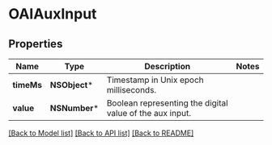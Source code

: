 # OAIAuxInput

## Properties
Name | Type | Description | Notes
------------ | ------------- | ------------- | -------------
**timeMs** | **NSObject*** | Timestamp in Unix epoch milliseconds. | 
**value** | **NSNumber*** | Boolean representing the digital value of the aux input. | 

[[Back to Model list]](../README.md#documentation-for-models) [[Back to API list]](../README.md#documentation-for-api-endpoints) [[Back to README]](../README.md)



